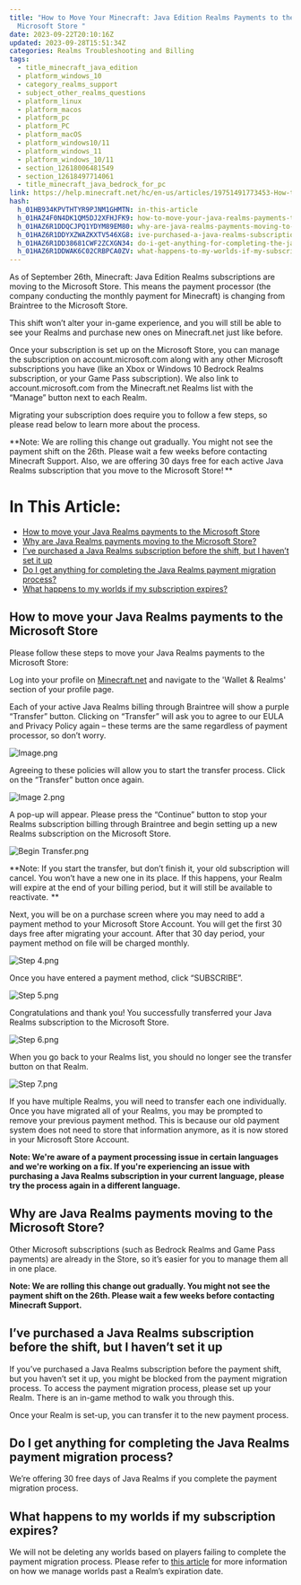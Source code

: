 ```yaml
---
title: "How to Move Your Minecraft: Java Edition Realms Payments to the
  Microsoft Store "
date: 2023-09-22T20:10:16Z
updated: 2023-09-28T15:51:34Z
categories: Realms Troubleshooting and Billing
tags:
  - title_minecraft_java_edition
  - platform_windows_10
  - category_realms_support
  - subject_other_realms_questions
  - platform_linux
  - platform_macos
  - platform_pc
  - platform_PC
  - platform_macOS
  - platform_windows10/11
  - platform_windows_11
  - platform_windows_10/11
  - section_12618006481549
  - section_12618497714061
  - title_minecraft_java_bedrock_for_pc
link: https://help.minecraft.net/hc/en-us/articles/19751491773453-How-to-Move-Your-Minecraft-Java-Edition-Realms-Payments-to-the-Microsoft-Store
hash:
  h_01HB934KPVTHTYR9PJNM1GHMTN: in-this-article
  h_01HAZ4F0N4DK1QM5DJ2XFHJFK9: how-to-move-your-java-realms-payments-to-the-microsoft-store
  h_01HAZ6R1DDQCJPQ1YDYM89EM80: why-are-java-realms-payments-moving-to-the-microsoft-store
  h_01HAZ6R1DDYXZWAZKXTV546XG8: ive-purchased-a-java-realms-subscription-before-the-shift-but-i-havent-set-it-up
  h_01HAZ6R1DD38681CWF2ZCXGN34: do-i-get-anything-for-completing-the-java-realms-payment-migration-process
  h_01HAZ6R1DDWAK6C02CRBPCA0ZV: what-happens-to-my-worlds-if-my-subscription-expires
---
```


As of September 26th, Minecraft: Java Edition Realms subscriptions are moving to the Microsoft Store. This means the payment processor (the company conducting the monthly payment for Minecraft) is changing from Braintree to the Microsoft Store.

This shift won’t alter your in-game experience, and you will still be able to see your Realms and purchase new ones on Minecraft.net just like before.

Once your subscription is set up on the Microsoft Store, you can manage the subscription on account.microsoft.com along with any other Microsoft subscriptions you have (like an Xbox or Windows 10 Bedrock Realms subscription, or your Game Pass subscription). We also link to account.microsoft.com from the Minecraft.net Realms list with the “Manage” button next to each Realm.

Migrating your subscription does require you to follow a few steps, so please read below to learn more about the process.

**Note: We are rolling this change out gradually. You might not see the payment shift on the 26th. Please wait a few weeks before contacting Minecraft Support. Also, we are offering 30 days free for each active Java Realms subscription that you move to the Microsoft Store! **

# In This Article:

- [How to move your Java Realms payments to the Microsoft Store](#how-to-move-your-java-realms-payments-to-the-microsoft-store)
- [Why are Java Realms payments moving to the Microsoft Store?](#why-are-java-realms-payments-moving-to-the-microsoft-store)
- [I’ve purchased a Java Realms subscription before the shift, but I haven’t set it up](#ive-purchased-a-java-realms-subscription-before-the-shift-but-i-havent-set-it-up)
- [Do I get anything for completing the Java Realms payment migration process?](#do-i-get-anything-for-completing-the-java-realms-payment-migration-process)
- [What happens to my worlds if my subscription expires?](#what-happens-to-my-worlds-if-my-subscription-expires)

## How to move your Java Realms payments to the Microsoft Store

Please follow these steps to move your Java Realms payments to the Microsoft Store:

Log into your profile on [Minecraft.net](https://www.minecraft.net/en-us/login) and navigate to the 'Wallet & Realms' section of your profile page.

Each of your active Java Realms billing through Braintree will show a purple “Transfer” button. Clicking on “Transfer” will ask you to agree to our EULA and Privacy Policy again – these terms are the same regardless of payment processor, so don’t worry.  

![Image.png](https://minecrafthelp.zendesk.com/hc/article_attachments/19751459615757)

Agreeing to these policies will allow you to start the transfer process. Click on the “Transfer” button once again.

![Image 2.png](https://minecrafthelp.zendesk.com/hc/article_attachments/19751451192717)

A pop-up will appear. Please press the “Continue” button to stop your Realms subscription billing through Braintree and begin setting up a new Realms subscription on the Microsoft Store.

![Begin Transfer.png](https://minecrafthelp.zendesk.com/hc/article_attachments/19751446399117)

**Note: If you start the transfer, but don’t finish it, your old subscription will cancel. You won’t have a new one in its place. If this happens, your Realm will expire at the end of your billing period, but it will still be available to reactivate.  **

Next, you will be on a purchase screen where you may need to add a payment method to your Microsoft Store Account. You will get the first 30 days free after migrating your account. After that 30 day period, your payment method on file will be charged monthly.

![Step 4.png](https://minecrafthelp.zendesk.com/hc/article_attachments/19751459623309)

Once you have entered a payment method, click “SUBSCRIBE”.

![Step 5.png](https://minecrafthelp.zendesk.com/hc/article_attachments/19751451202957)

Congratulations and thank you! You successfully transferred your Java Realms subscription to the Microsoft Store. 

![Step 6.png](https://minecrafthelp.zendesk.com/hc/article_attachments/19751434704909)

When you go back to your Realms list, you should no longer see the transfer button on that Realm.

![Step 7.png](https://minecrafthelp.zendesk.com/hc/article_attachments/19751475190413)

If you have multiple Realms, you will need to transfer each one individually. Once you have migrated all of your Realms, you may be prompted to remove your previous payment method. This is because our old payment system does not need to store that information anymore, as it is now stored in your Microsoft Store Account.  

**Note: We're aware of a payment processing issue in certain languages and we're working on a fix. If you're experiencing an issue with purchasing a Java Realms subscription in your current language, please try the process again in a different language.**

## Why are Java Realms payments moving to the Microsoft Store?

Other Microsoft subscriptions (such as Bedrock Realms and Game Pass payments) are already in the Store, so it’s easier for you to manage them all in one place.

**Note: We are rolling this change out gradually. You might not see the payment shift on the 26th. Please wait a few weeks before contacting Minecraft Support.**

## I’ve purchased a Java Realms subscription before the shift, but I haven’t set it up

If you’ve purchased a Java Realms subscription before the payment shift, but you haven’t set it up, you might be blocked from the payment migration process. To access the payment migration process, please set up your Realm. There is an in-game method to walk you through this.

Once your Realm is set-up, you can transfer it to the new payment process.

## Do I get anything for completing the Java Realms payment migration process?

We’re offering 30 free days of Java Realms if you complete the payment migration process.

## What happens to my worlds if my subscription expires?

We will not be deleting any worlds based on players failing to complete the payment migration process. Please refer to [this article](../Minecraft-Java-Realms/How-Do-I-Renew-an-Expired-Minecraft-Java-Edition-Realm-Subscription.md#h_01FGCSSR72S26SBJTE7EVVKN98:~:text=for%20further%20assistance.-,HOW%20DOES%20MOJANG%20BACKUP%20YOUR%20REALM%3F,-A%20Realm%20world) for more information on how we manage worlds past a Realm’s expiration date.

